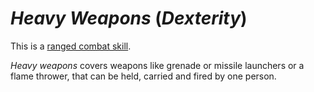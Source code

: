 # *Heavy Weapons* (*Dexterity*)

This is a [ranged combat skill](skills/ranged-combat-skills.md).

*Heavy weapons* covers weapons like grenade or missile launchers or a flame thrower, that can be held, carried and fired
by one person.
